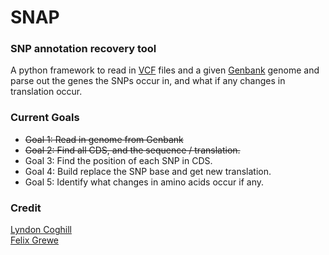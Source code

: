 # SNAP

### SNP annotation recovery tool

A python framework to read in [VCF](http://www.1000genomes.org/node/101) files and a given [Genbank](http://www.ncbi.nlm.nih.gov/genbank) genome and
parse out the genes the SNPs occur in, and what if any changes in translation
occur.

### Current Goals

- ~~Goal 1: Read in genome from Genbank~~
- ~~Goal 2: Find all CDS, and the sequence / translation.~~
- Goal 3: Find the position of each SNP in CDS.
- Goal 4: Build replace the SNP base and get new translation.
- Goal 5: Identify what changes in amino acids occur if any.

### Credit

[Lyndon Coghill](https://github.com/lcoghill/)  
[Felix Grewe](https://github.com/reawe/)
